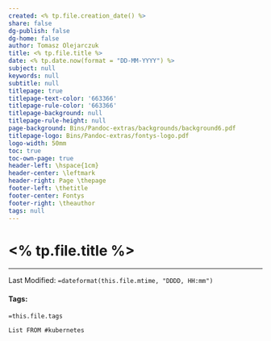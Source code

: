 ```yaml
---
created: <% tp.file.creation_date() %>
share: false
dg-publish: false
dg-home: false
author: Tomasz Olejarczuk
title: <% tp.file.title %>
date: <% tp.date.now(format = "DD-MM-YYYY") %>
subject: null
keywords: null
subtitle: null
titlepage: true
titlepage-text-color: '663366'
titlepage-rule-color: '663366'
titlepage-background: null
titlepage-rule-height: null
page-background: Bins/Pandoc-extras/backgrounds/background6.pdf
titlepage-logo: Bins/Pandoc-extras/fontys-logo.pdf
logo-width: 50mm
toc: true
toc-own-page: true
header-left: \hspace{1cm}
header-center: \leftmark
header-right: Page \thepage
footer-left: \thetitle
footer-center: Fontys
footer-right: \theauthor
tags: null
---
```


# \<% tp.file.title %>

---

Last Modified: `=dateformat(this.file.mtime, "DDDD, HH:mm")`

#### Tags:

`=this.file.tags`

````dataview
List FROM #kubernetes
````
